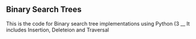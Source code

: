 ## Binary Search Trees
This is the code for Binary search tree implementations using Python (3 __
It includes Insertion, Deleteion and Traversal
